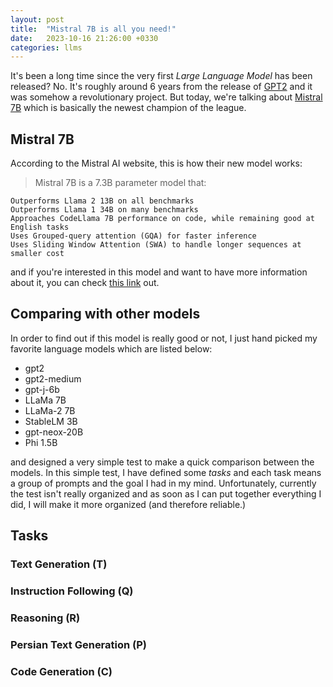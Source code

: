 ```yaml
---
layout: post
title:  "Mistral 7B is all you need!"
date:   2023-10-16 21:26:00 +0330
categories: llms
---
```


It's been a long time since the very first _Large Language Model_ has been released? No. It's roughly around 6 years from the release of [GPT2](https://huggingface.co/gpt2) and it was somehow a revolutionary project. But today, we're talking about [Mistral 7B](https://mistral.ai) which is basically the newest champion of the league. 

## Mistral 7B

According to the Mistral AI website, this is how their new model works: 

> Mistral 7B is a 7.3B parameter model that:

    Outperforms Llama 2 13B on all benchmarks
    Outperforms Llama 1 34B on many benchmarks
    Approaches CodeLlama 7B performance on code, while remaining good at English tasks
    Uses Grouped-query attention (GQA) for faster inference
    Uses Sliding Window Attention (SWA) to handle longer sequences at smaller cost

and if you're interested in this model and want to have more information about it, you can check [this link](https://mistral.ai/news/announcing-mistral-7b/) out.

## Comparing with other models

In order to find out if this model is really good or not, I just hand picked my favorite language models which are listed below:

- gpt2
- gpt2-medium
- gpt-j-6b
- LLaMa 7B
- LLaMa-2 7B
- StableLM 3B
- gpt-neox-20B
- Phi 1.5B

and designed a very simple test to make a quick comparison between the models. In this simple test, I have defined some _tasks_ and each task means a group of prompts and the goal I had in my mind. Unfortunately, currently the test isn't really organized and as soon as I can put together everything I did, I will make it more organized (and therefore reliable.)

## Tasks

### Text Generation (T)

### Instruction Following (Q)

### Reasoning (R)

### Persian Text Generation (P)

### Code Generation (C)